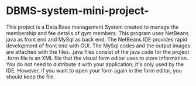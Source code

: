 # DBMS-system-mini-project-
This project is a Data Base management System created to manage the membership and fee details of gym members. This program uses NetBeans java as front end  and MySql as back end. The NetBeans IDE provides rapid development of front end with GUI. The MySql codes and the output images are attached with the files.
.java files consist of the java code for the project 
.form file is an XML file that the visual form editor uses to store information. You do not need to distribute it with your application; it's only used by the IDE. However, if you want to open your form again in the form editor, you should keep the file.
